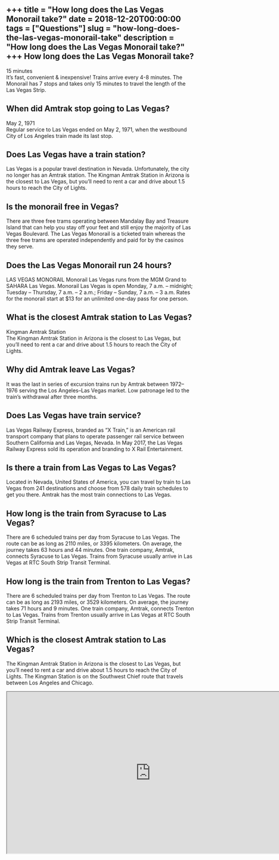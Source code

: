 +++
title = "How long does the Las Vegas Monorail take?"
date = 2018-12-20T00:00:00
tags = ["Questions"]
slug = "how-long-does-the-las-vegas-monorail-take"
description = "How long does the Las Vegas Monorail take?"
+++
How long does the Las Vegas Monorail take?
------------------------------------------

15 minutes  
It’s fast, convenient &amp; inexpensive! Trains arrive every 4-8 minutes. The Monorail has 7 stops and takes only 15 minutes to travel the length of the Las Vegas Strip.

When did Amtrak stop going to Las Vegas?
----------------------------------------

May 2, 1971  
Regular service to Las Vegas ended on May 2, 1971, when the westbound City of Los Angeles train made its last stop.

Does Las Vegas have a train station?
------------------------------------

Las Vegas is a popular travel destination in Nevada. Unfortunately, the city no longer has an Amtrak station. The Kingman Amtrak Station in Arizona is the closest to Las Vegas, but you’ll need to rent a car and drive about 1.5 hours to reach the City of Lights.

Is the monorail free in Vegas?
------------------------------

There are three free trams operating between Mandalay Bay and Treasure Island that can help you stay off your feet and still enjoy the majority of Las Vegas Boulevard. The Las Vegas Monorail is a ticketed train whereas the three free trams are operated independently and paid for by the casinos they serve.

Does the Las Vegas Monorail run 24 hours?
-----------------------------------------

LAS VEGAS MONORAIL Monorail Las Vegas runs from the MGM Grand to SAHARA Las Vegas. Monorail Las Vegas is open Monday, 7 a.m. – midnight; Tuesday – Thursday, 7 a.m. – 2 a.m.; Friday – Sunday, 7 a.m. – 3 a.m. Rates for the monorail start at $13 for an unlimited one-day pass for one person.

What is the closest Amtrak station to Las Vegas?
------------------------------------------------

Kingman Amtrak Station  
The Kingman Amtrak Station in Arizona is the closest to Las Vegas, but you’ll need to rent a car and drive about 1.5 hours to reach the City of Lights.

Why did Amtrak leave Las Vegas?
-------------------------------

It was the last in series of excursion trains run by Amtrak between 1972–1976 serving the Los Angeles–Las Vegas market. Low patronage led to the train’s withdrawal after three months.

Does Las Vegas have train service?
----------------------------------

Las Vegas Railway Express, branded as “X Train,” is an American rail transport company that plans to operate passenger rail service between Southern California and Las Vegas, Nevada. In May 2017, the Las Vegas Railway Express sold its operation and branding to X Rail Entertainment.

Is there a train from Las Vegas to Las Vegas?
---------------------------------------------

Located in Nevada, United States of America, you can travel by train to Las Vegas from 241 destinations and choose from 578 daily train schedules to get you there. Amtrak has the most train connections to Las Vegas.

How long is the train from Syracuse to Las Vegas?
-------------------------------------------------

There are 6 scheduled trains per day from Syracuse to Las Vegas. The route can be as long as 2110 miles, or 3395 kilometers. On average, the journey takes 63 hours and 44 minutes. One train company, Amtrak, connects Syracuse to Las Vegas. Trains from Syracuse usually arrive in Las Vegas at RTC South Strip Transit Terminal.

How long is the train from Trenton to Las Vegas?
------------------------------------------------

There are 6 scheduled trains per day from Trenton to Las Vegas. The route can be as long as 2193 miles, or 3529 kilometers. On average, the journey takes 71 hours and 9 minutes. One train company, Amtrak, connects Trenton to Las Vegas. Trains from Trenton usually arrive in Las Vegas at RTC South Strip Transit Terminal.

Which is the closest Amtrak station to Las Vegas?
-------------------------------------------------

The Kingman Amtrak Station in Arizona is the closest to Las Vegas, but you’ll need to rent a car and drive about 1.5 hours to reach the City of Lights. The Kingman Station is on the Southwest Chief route that travels between Los Angeles and Chicago.

<iframe allow="accelerometer; autoplay; clipboard-write; encrypted-media; gyroscope; picture-in-picture" allowfullscreen="" class="__youtube_prefs__  epyt-is-override  no-lazyload" data-no-lazy="1" data-origheight="433" data-origwidth="770" data-skipgform_ajax_framebjll="" height="433" id="_ytid_22230" loading="lazy" src="https://www.youtube.com/embed/d41EmLJU-i8?enablejsapi=1&autoplay=0&cc_load_policy=0&cc_lang_pref=&iv_load_policy=1&loop=0&modestbranding=0&rel=1&fs=1&playsinline=0&autohide=2&theme=dark&color=red&controls=1&" title="YouTube player" width="770"></iframe>